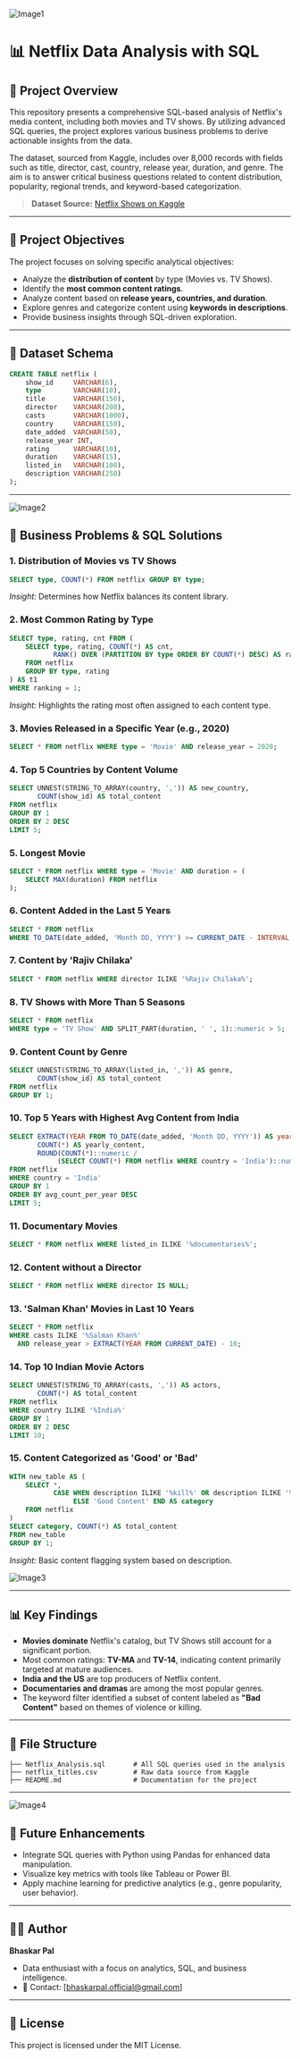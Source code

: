 ![Image1](https://github.com/bhaskarpal1707/Netflix-Analysis-SQL-Project/blob/main/Image1.jpg)
# 📊 Netflix Data Analysis with SQL

## 📁 Project Overview

This repository presents a comprehensive SQL-based analysis of Netflix's media content, including both movies and TV shows. By utilizing advanced SQL queries, the project explores various business problems to derive actionable insights from the data.

The dataset, sourced from Kaggle, includes over 8,000 records with fields such as title, director, cast, country, release year, duration, and genre. The aim is to answer critical business questions related to content distribution, popularity, regional trends, and keyword-based categorization.

> **Dataset Source:** [Netflix Shows on Kaggle](https://www.kaggle.com/datasets/shivamb/netflix-shows)

---

## 🌟 Project Objectives

The project focuses on solving specific analytical objectives:

* Analyze the **distribution of content** by type (Movies vs. TV Shows).
* Identify the **most common content ratings**.
* Analyze content based on **release years, countries, and duration**.
* Explore genres and categorize content using **keywords in descriptions**.
* Provide business insights through SQL-driven exploration.

---

## 📃 Dataset Schema

```sql
CREATE TABLE netflix (
    show_id     VARCHAR(6),
    type        VARCHAR(10),
    title       VARCHAR(150),
    director    VARCHAR(208),    
    casts       VARCHAR(1000),
    country     VARCHAR(150),
    date_added  VARCHAR(50),
    release_year INT,    
    rating      VARCHAR(10),
    duration    VARCHAR(15),    
    listed_in   VARCHAR(100),    
    description VARCHAR(250)
);
```

---
![Image2](https://github.com/bhaskarpal1707/Netflix-Analysis-SQL-Project/blob/main/Image2.jpg)

## 🧰 Business Problems & SQL Solutions

### 1. **Distribution of Movies vs TV Shows**

```sql
SELECT type, COUNT(*) FROM netflix GROUP BY type;
```

*Insight:* Determines how Netflix balances its content library.

### 2. **Most Common Rating by Type**

```sql
SELECT type, rating, cnt FROM (
    SELECT type, rating, COUNT(*) AS cnt,
           RANK() OVER (PARTITION BY type ORDER BY COUNT(*) DESC) AS ranking
    FROM netflix
    GROUP BY type, rating
) AS t1
WHERE ranking = 1;
```

*Insight:* Highlights the rating most often assigned to each content type.

### 3. **Movies Released in a Specific Year (e.g., 2020)**

```sql
SELECT * FROM netflix WHERE type = 'Movie' AND release_year = 2020;
```

### 4. **Top 5 Countries by Content Volume**

```sql
SELECT UNNEST(STRING_TO_ARRAY(country, ',')) AS new_country,
       COUNT(show_id) AS total_content
FROM netflix
GROUP BY 1
ORDER BY 2 DESC
LIMIT 5;
```

### 5. **Longest Movie**

```sql
SELECT * FROM netflix WHERE type = 'Movie' AND duration = (
    SELECT MAX(duration) FROM netflix
);
```

### 6. **Content Added in the Last 5 Years**

```sql
SELECT * FROM netflix
WHERE TO_DATE(date_added, 'Month DD, YYYY') >= CURRENT_DATE - INTERVAL '5 years';
```

### 7. **Content by 'Rajiv Chilaka'**

```sql
SELECT * FROM netflix WHERE director ILIKE '%Rajiv Chilaka%';
```

### 8. **TV Shows with More Than 5 Seasons**

```sql
SELECT * FROM netflix
WHERE type = 'TV Show' AND SPLIT_PART(duration, ' ', 1)::numeric > 5;
```

### 9. **Content Count by Genre**

```sql
SELECT UNNEST(STRING_TO_ARRAY(listed_in, ',')) AS genre,
       COUNT(show_id) AS total_content
FROM netflix
GROUP BY 1;
```

### 10. **Top 5 Years with Highest Avg Content from India**

```sql
SELECT EXTRACT(YEAR FROM TO_DATE(date_added, 'Month DD, YYYY')) AS year,
       COUNT(*) AS yearly_content,
       ROUND(COUNT(*)::numeric /
            (SELECT COUNT(*) FROM netflix WHERE country = 'India')::numeric * 100, 2) AS avg_count_per_year
FROM netflix
WHERE country = 'India'
GROUP BY 1
ORDER BY avg_count_per_year DESC
LIMIT 5;
```

### 11. **Documentary Movies**

```sql
SELECT * FROM netflix WHERE listed_in ILIKE '%documentaries%';
```

### 12. **Content without a Director**

```sql
SELECT * FROM netflix WHERE director IS NULL;
```

### 13. **'Salman Khan' Movies in Last 10 Years**

```sql
SELECT * FROM netflix
WHERE casts ILIKE '%Salman Khan%'
  AND release_year > EXTRACT(YEAR FROM CURRENT_DATE) - 10;
```

### 14. **Top 10 Indian Movie Actors**

```sql
SELECT UNNEST(STRING_TO_ARRAY(casts, ',')) AS actors,
       COUNT(*) AS total_content
FROM netflix
WHERE country ILIKE '%India%'
GROUP BY 1
ORDER BY 2 DESC
LIMIT 10;
```

### 15. **Content Categorized as 'Good' or 'Bad'**

```sql
WITH new_table AS (
    SELECT *,
           CASE WHEN description ILIKE '%kill%' OR description ILIKE '%violence%' THEN 'Bad Content'
                ELSE 'Good Content' END AS category
    FROM netflix
)
SELECT category, COUNT(*) AS total_content
FROM new_table
GROUP BY 1;
```

*Insight:* Basic content flagging system based on description.

![Image3](https://github.com/bhaskarpal1707/Netflix-Analysis-SQL-Project/blob/main/Image3.jpg)

---

## 📊 Key Findings

* **Movies dominate** Netflix's catalog, but TV Shows still account for a significant portion.
* Most common ratings: **TV-MA** and **TV-14**, indicating content primarily targeted at mature audiences.
* **India and the US** are top producers of Netflix content.
* **Documentaries and dramas** are among the most popular genres.
* The keyword filter identified a subset of content labeled as **"Bad Content"** based on themes of violence or killing.

---

## 📄 File Structure

```
├── Netflix_Analysis.sql       # All SQL queries used in the analysis
├── netflix_titles.csv         # Raw data source from Kaggle
├── README.md                  # Documentation for the project
```

---

![Image4](https://github.com/bhaskarpal1707/Netflix-Analysis-SQL-Project/blob/main/Image4.jpg)

## 🚀 Future Enhancements

* Integrate SQL queries with Python using Pandas for enhanced data manipulation.
* Visualize key metrics with tools like Tableau or Power BI.
* Apply machine learning for predictive analytics (e.g., genre popularity, user behavior).

---

## 👨‍💼 Author

**Bhaskar Pal**
* Data enthusiast with a focus on analytics, SQL, and business intelligence.
* 📧 Contact: [bhaskarpal.official@gmail.com]  

---

## 📅 License

This project is licensed under the MIT License.
